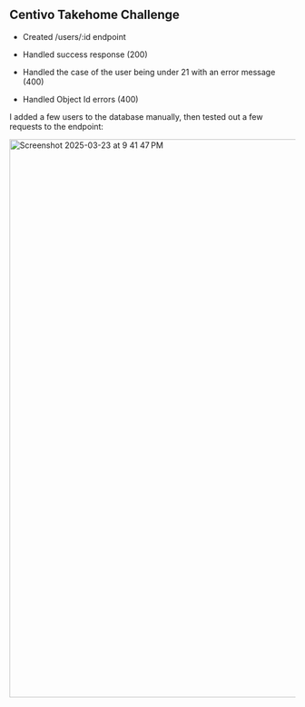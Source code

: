 ## Centivo Takehome Challenge

- Created /users/:id endpoint

- Handled success response (200)

- Handled the case of the user being under 21 with an error message (400)

- Handled Object Id errors (400)

I added a few users to the database manually, then tested out a few requests to the endpoint:

<img width="984" alt="Screenshot 2025-03-23 at 9 41 47 PM" src="https://github.com/user-attachments/assets/1dc3a680-7f4c-4bc1-a3f1-225ee98a3b68" />
